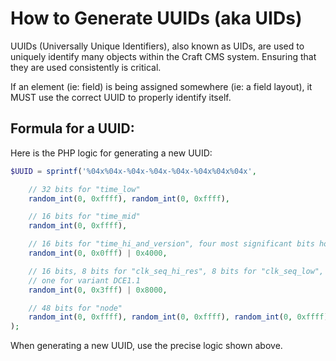 # How to Generate UUIDs (aka UIDs)

UUIDs (Universally Unique Identifiers), also known as UIDs, are used to uniquely identify many objects within the Craft CMS system. Ensuring that they are used consistently is critical.

If an element (ie: field) is being assigned somewhere (ie: a field layout), it MUST use the correct UUID to properly identify itself.

## Formula for a UUID:

Here is the PHP logic for generating a new UUID:

```php
$UUID = sprintf('%04x%04x-%04x-%04x-%04x-%04x%04x%04x',

    // 32 bits for "time_low"
    random_int(0, 0xffff), random_int(0, 0xffff),

    // 16 bits for "time_mid"
    random_int(0, 0xffff),

    // 16 bits for "time_hi_and_version", four most significant bits holds version number 4
    random_int(0, 0x0fff) | 0x4000,

    // 16 bits, 8 bits for "clk_seq_hi_res", 8 bits for "clk_seq_low", two most significant bits holds zero and
    // one for variant DCE1.1
    random_int(0, 0x3fff) | 0x8000,

    // 48 bits for "node"
    random_int(0, 0xffff), random_int(0, 0xffff), random_int(0, 0xffff)
);
```

When generating a new UUID, use the precise logic shown above.
